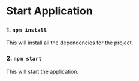 # Start Application

### 1. `npm install`
This will install all the dependencies for the project.

### 2. `npm start`
This will start the application.
